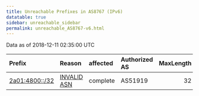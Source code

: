 ```yaml
---
title: Unreachable Prefixes in AS8767 (IPv6)
datatable: true
sidebar: unreachable_sidebar
permalink: unreachable_AS8767-v6.html
---
```


Data as of 2018-12-11 02:35:00 UTC


<div class="datatable-begin"></div>

| Prefix                                                 | Reason                                                                                               | affected   | Authorized AS   |   MaxLength | Anchor                                         |   unreachable /48s |
|:-------------------------------------------------------|:-----------------------------------------------------------------------------------------------------|:-----------|:----------------|------------:|:-----------------------------------------------|-------------------:|
| [2a01:4800::/32](https://stat.ripe.net/2a01:4800::/32) | [INVALID ASN](https://rpki-validator.ripe.net/announcement-preview?asn=AS8767&prefix=2a01:4800::/32) | complete   | AS51919         |          32 | [RIPE](unreachable_RIPE_NCC_RPKI_Root-v6.html) |              65536 |

<div class="datatable-end"></div>